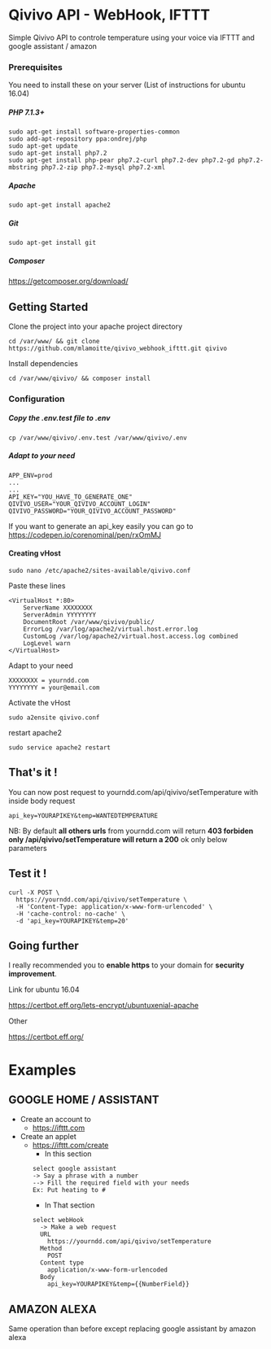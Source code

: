 # Qivivo API - WebHook, IFTTT

Simple Qivivo API to controle temperature using your voice via IFTTT and google assistant / amazon


### Prerequisites

You need to install these on your server
(List of instructions for ubuntu 16.04)


##### PHP 7.1.3+
```
sudo apt-get install software-properties-common
sudo add-apt-repository ppa:ondrej/php
sudo apt-get update
sudo apt-get install php7.2
sudo apt-get install php-pear php7.2-curl php7.2-dev php7.2-gd php7.2-mbstring php7.2-zip php7.2-mysql php7.2-xml
```

##### Apache

```
sudo apt-get install apache2
```

##### Git
```
sudo apt-get install git
```

##### Composer
https://getcomposer.org/download/

## Getting Started

Clone the project into your apache project directory
```
cd /var/www/ && git clone https://github.com/mlamoitte/qivivo_webhook_ifttt.git qivivo
```

Install dependencies
```
cd /var/www/qivivo/ && composer install
```

### Configuration

##### Copy the .env.test file to .env
```
cp /var/www/qivivo/.env.test /var/www/qivivo/.env 
```

##### Adapt to your need

```
APP_ENV=prod
...
...
API_KEY="YOU_HAVE_TO_GENERATE_ONE"
QIVIVO_USER="YOUR_QIVIVO_ACCOUNT_LOGIN"
QIVIVO_PASSWORD="YOUR_QIVIVO_ACCOUNT_PASSWORD"
```

If you want to generate an api_key easily you can go to
https://codepen.io/corenominal/pen/rxOmMJ

#### Creating vHost
```
sudo nano /etc/apache2/sites-available/qivivo.conf
```

Paste these lines
```
<VirtualHost *:80>
    ServerName XXXXXXXX
    ServerAdmin YYYYYYYY
    DocumentRoot /var/www/qivivo/public/
    ErrorLog /var/log/apache2/virtual.host.error.log
    CustomLog /var/log/apache2/virtual.host.access.log combined
    LogLevel warn
</VirtualHost>
```

Adapt to your need
```
XXXXXXXX = yourndd.com
YYYYYYYY = your@email.com
```

Activate the vHost
```
sudo a2ensite qivivo.conf
```

restart apache2
```
sudo service apache2 restart
```

## That's it !

You can now post request to yourndd.com/api/qivivo/setTemperature with inside body request
```
api_key=YOURAPIKEY&temp=WANTEDTEMPERATURE
```

NB: By default **all others urls** from yourndd.com will return **403 forbiden**
**only /api/qivivo/setTemperature will return a 200** ok only below parameters

## Test it !
```
curl -X POST \
  https://yourndd.com/api/qivivo/setTemperature \
  -H 'Content-Type: application/x-www-form-urlencoded' \
  -H 'cache-control: no-cache' \
  -d 'api_key=YOURAPIKEY&temp=20'
  ```
  
## Going further
I really recommended you to **enable https** to your domain for **security improvement**.

Link for ubuntu 16.04

https://certbot.eff.org/lets-encrypt/ubuntuxenial-apache

Other

https://certbot.eff.org/

# Examples

## GOOGLE HOME / ASSISTANT

* Create an account to
    * https://ifttt.com
* Create an applet
    * https://ifttt.com/create
        * In this section
         ```
         select google assistant
         -> Say a phrase with a number
         --> Fill the required field with your needs 
         Ex: Put heating to #
         ```
         * In That section
         ```
         select webHook
           -> Make a web request
           URL
             https://yourndd.com/api/qivivo/setTemperature
           Method
             POST
           Content type
             application/x-www-form-urlencoded
           Body
             api_key=YOURAPIKEY&temp={{NumberField}}
         ```
         
## AMAZON ALEXA
Same operation than before except replacing google assistant by amazon alexa
